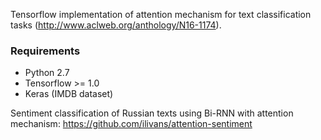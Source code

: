 Tensorflow implementation of attention mechanism for text classification tasks (http://www.aclweb.org/anthology/N16-1174).

### Requirements

- Python 2.7
- Tensorflow >= 1.0
- Keras (IMDB dataset)

Sentiment classification of Russian texts using Bi-RNN with attention mechanism: https://github.com/ilivans/attention-sentiment
